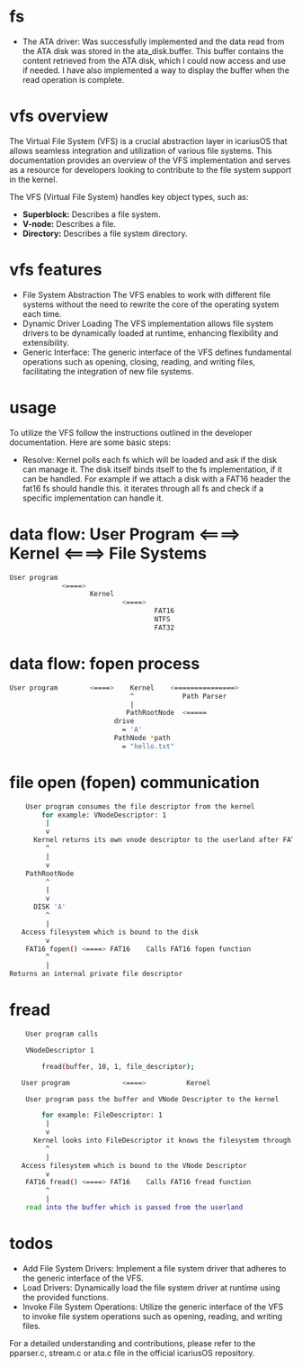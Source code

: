 # fs

* The ATA driver: Was successfully implemented and the data read from the ATA disk was stored in the ata_disk.buffer. This buffer contains the content retrieved from the ATA disk, which I could now access and use if needed. I have also implemented a way to display the buffer when the read operation is complete.

# vfs overview

The Virtual File System (VFS) is a crucial abstraction layer in icariusOS that allows seamless integration and utilization of various file systems. This documentation provides an overview of the VFS implementation and serves as a resource for developers looking to contribute to the file system support in the kernel.

The VFS (Virtual File System) handles key object types, such as:

- **Superblock:** Describes a file system.
- **V-node:** Describes a file.
- **Directory:** Describes a file system directory.

# vfs features

* File System Abstraction
    The VFS enables to work with different file systems without the need to rewrite the core of the operating system each time.
* Dynamic Driver Loading
    The VFS implementation allows file system drivers to be dynamically loaded at runtime, enhancing flexibility and extensibility.
* Generic Interface: 
    The generic interface of the VFS defines fundamental operations such as opening, closing, reading, and writing files, facilitating the integration of new file systems.

# usage

To utilize the VFS follow the instructions outlined in the developer documentation. Here are some basic steps:

* Resolve: Kernel polls each fs which will be loaded and ask if the disk can manage it. The disk itself binds itself to the fs implementation, if it can be handled.
For example if we attach a disk with a FAT16 header the fat16 fs should handle this. it iterates through all fs and check if a specific implementation can handle it.

# data flow: User Program <====> Kernel <====> File Systems

```bash
User program 
             <====> 
                    Kernel
                            <====> 
                                    FAT16
                                    NTFS
                                    FAT32

```

# data flow: fopen process

```bash
User program        <====>    Kernel    <===============>  
                              ^            Path Parser 
                              |
                             PathRootNode  <=====
                          drive 
                            = 'A'
                          PathNode *path 
                            = "hello.txt"
```

# file open (fopen) communication

```bash
    User program consumes the file descriptor from the kernel
        for example: VNodeDescriptor: 1
         |
         v
      Kernel returns its own vnode descriptor to the userland after FAT16 Filesystems fopen() call
         ^
         |
         v
    PathRootNode
         ^
         |
         v
      DISK 'A'
         ^
         |
   Access filesystem which is bound to the disk
         v
    FAT16 fopen() <====> FAT16    Calls FAT16 fopen function
         ^
         |
Returns an internal private file descriptor
```

# fread

```bash
    User program calls 

    VNodeDescriptor 1

        fread(buffer, 10, 1, file_descriptor);

   User program             <====>          Kernel 

    User program pass the buffer and VNode Descriptor to the kernel

        for example: FileDescriptor: 1
         |
         v
      Kernel looks into FileDescriptor it knows the filesystem through the filedescriptor
         ^
         |
   Access filesystem which is bound to the VNode Descriptor
         v
    FAT16 fread() <====> FAT16    Calls FAT16 fread function
         ^
         |
    read into the buffer which is passed from the userland
```

# todos
                  
* Add File System Drivers: Implement a file system driver that adheres to the generic interface of the VFS.
* Load Drivers: Dynamically load the file system driver at runtime using the provided functions.
* Invoke File System Operations: Utilize the generic interface of the VFS to invoke file system operations such as opening, reading, and writing files.

For a detailed understanding and contributions, please refer to the pparser.c, stream.c or ata.c file in the official icariusOS repository.